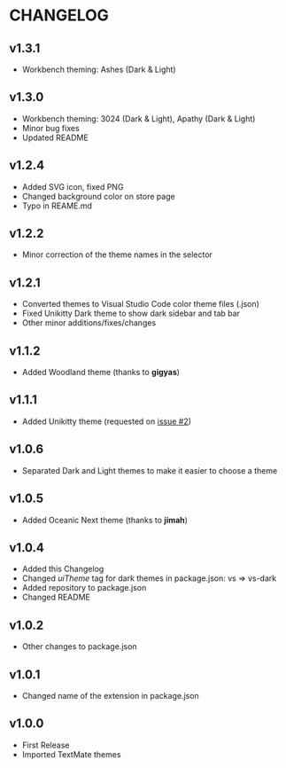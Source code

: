 # CHANGELOG

## v1.3.1
* Workbench theming: Ashes (Dark & Light)

## v1.3.0
* Workbench theming: 3024 (Dark & Light), Apathy (Dark & Light)
* Minor bug fixes
* Updated README

## v1.2.4
* Added SVG icon, fixed PNG
* Changed background color on store page
* Typo in REAME.md

## v1.2.2
* Minor correction of the theme names in the selector

## v1.2.1
* Converted themes to Visual Studio Code color theme files (.json)
* Fixed Unikitty Dark theme to show dark sidebar and tab bar
* Other minor additions/fixes/changes

## v1.1.2
* Added Woodland theme (thanks to **gigyas**)

## v1.1.1
* Added Unikitty theme (requested on [issue #2](https://github.com/AndrsDC/base16-vscode/issues/2))

## v1.0.6
* Separated Dark and Light themes to make it easier to choose a theme

## v1.0.5
* Added Oceanic Next theme (thanks to **jimah**)

## v1.0.4
* Added this Changelog
* Changed *uiTheme* tag for dark themes in package.json: vs => vs-dark
* Added repository to package.json
* Changed README

## v1.0.2
* Other changes to package.json

## v1.0.1
* Changed name of the extension in package.json

## v1.0.0
* First Release
* Imported TextMate themes